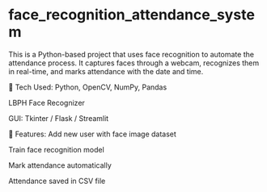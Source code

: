 # face_recognition_attendance_system
This is a Python-based project that uses face recognition to automate the attendance process. It captures faces through a webcam, recognizes them in real-time, and marks attendance with the date and time.

🔧 Tech Used:
Python, OpenCV, NumPy, Pandas

LBPH Face Recognizer

GUI: Tkinter / Flask / Streamlit

📌 Features:
Add new user with face image dataset

Train face recognition model

Mark attendance automatically

Attendance saved in CSV file

